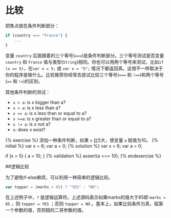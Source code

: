 # 比较

把焦点放在条件判断部分：

```javascript
if (country === "France") {
    ...
}
```

变量 `country` 后面跟着的三个等号(`===`)是条件判断部分。三个等号测试是否变量 `country` 和 `France` 值与类型(`String`)相同。你也可以用两个等号来测试，比如`if (x == 5)`，在`var x = 5;` 或 `var x = "5";` 情况下都返回真。这很不一样取决于你的程序是做什么。比较推荐你经常去尝试比较三个等号(`===` 和 `!==`)和两个等号(`==` 和 `!=`)的区别。

其他条件判断的测试：

* ```x > a```: is x bigger than a?
* ```x < a```: is x less than a?
* ```x <= a```: is x less than or equal to a?
* ```x >=a```: is x greater than or equal to a?
* ```x != a```: is x not a?
* ```x```: does x exist?


{% exercise %}
添加一种条件判断，如果 `x` 比5大，使变量 `a` 赋值为10。
{% initial %}
var x = 6;
var a = 0;
{% solution %}
var x = 6;
var a = 0;

if (x > 5) {
    a = 10;
}
{% validation %}
assert(a === 10);
{% endexercise %}

##逻辑比较

为了避免if-else麻烦，可以利用一种简单的逻辑比较。

```js
var topper = (marks > 85) ? "YES" : "NO";
```

在上述例子中，`?` 是逻辑运算符。上述源码表示如果marks的值大于85即 `marks > 85` ，则 `topper = YES` ；否则 `topper = NO` 。基本上，如果比较条件为真，赋第一个参数的值，否则赋的二哥参数的值。
